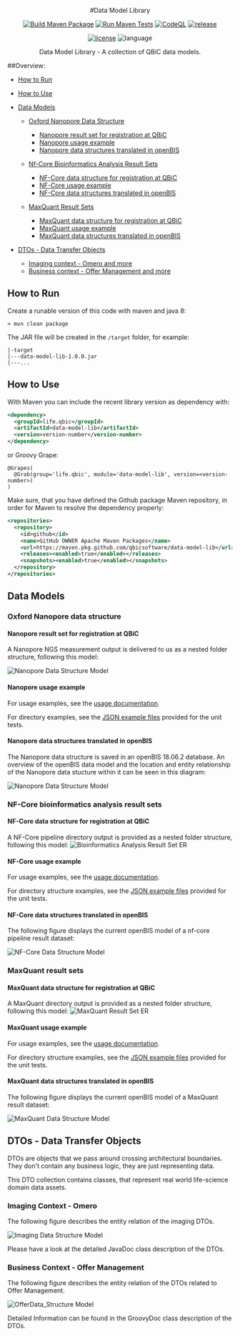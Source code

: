 <div align="center">

#Data Model Library

[![Build Maven Package](https://github.com/qbicsoftware/data-model-lib/actions/workflows/build_package.yml/badge.svg)](https://github.com/qbicsoftware/data-model-lib/actions/workflows/build_package.yml)
[![Run Maven Tests](https://github.com/qbicsoftware/data-model-lib/actions/workflows/run_tests.yml/badge.svg)](https://github.com/qbicsoftware/data-model-lib/actions/workflows/run_tests.yml)
[![CodeQL](https://github.com/qbicsoftware/data-model-lib/actions/workflows/codeql-analysis.yml/badge.svg)](https://github.com/qbicsoftware/data-model-lib/actions/workflows/codeql-analysis.yml)
[![release](https://img.shields.io/github/v/release/qbicsoftware/data-model-lib?include_prereleases)](https://github.com/qbicsoftware/data-model-lib/releases)

[![license](https://img.shields.io/github/license/qbicsoftware/data-model-lib)](https://github.com/qbicsoftware/data-model-lib/blob/main/LICENSE)
![language](https://img.shields.io/badge/language-groovy,%20java-blue.svg)

Data Model Library - A collection of QBiC data models.
</div>

##Overview:

- [How to Run](#how-to-run)
- [How to Use](#how-to-use)
- [Data Models](#data-models)
    * [Oxford Nanopore Data Structure](#oxford-nanopore-data-structure)
    
        * [Nanopore result set for registration at QBiC](#nanopore-result-set-for-registration-at-qbic)
        * [Nanopore usage example](#nanopore-usage-example)
        * [Nanopore data structures translated in openBIS](#nanopore-data-structures-translated-in-openbis)
        
    * [Nf-Core Bioinformatics Analysis Result Sets](#nf-core-bioinformatics-analysis-result-sets)
    
        * [NF-Core data structure for registration at QBiC](#nf-core-data-structure-for-registration-at-qbic)
        * [NF-Core usage example](#nf-core-usage-example)
        * [NF-Core data structures translated in openBIS](#nf-core-data-structures-translated-in-openbis)
        
    * [MaxQuant Result Sets](#maxquant-result-sets)
        
        * [MaxQuant data structure for registration at QBiC](#maxquant-data-structure-for-registration-at-qbic)
        * [MaxQuant usage example](#maxquant-usage-example)
        * [MaxQuant data structures translated in openBIS](#maxquant-data-structures-translated-in-openbis)   
        
- [DTOs - Data Transfer Objects](#dtos---data-transfer-objects)

    * [Imaging context - Omero and more](#imaging-context---omero)
    * [Business context - Offer Management and more](#business-context---offer-management)

## How to Run

Create a runable version of this code with maven and java 8:

```
> mvn clean package

```

The JAR file will be created in the ``/target`` folder, for example:

```
|-target
|---data-model-lib-1.0.0.jar
|---...
```


## How to Use

With Maven you can include the recent library version as dependency with:

```XML
<dependency>
  <groupId>life.qbic</groupId>
  <artifactId>data-model-lib</artifactId>
  <version>version-number</version-number>
</dependency>
```
or Groovy Grape:

```
@Grapes(
  @Grab(group='life.qbic', module='data-model-lib', version=<version-number>)
)
```

Make sure, that you have defined the Github package Maven repository, in order for Maven to resolve the dependency properly:

```XML
<repositories>
  <repository>
    <id>github</id>
    <name>GitHub OWNER Apache Maven Packages</name>
    <url>https://maven.pkg.github.com/qbicsoftware/data-model-lib</url>
    <releases><enabled>true</enabled></releases>
    <snapshots><enabled>true</enabled></snapshots>
  </repository>
</repositories>
```

## Data Models

### Oxford Nanopore data structure

#### Nanopore result set for registration at QBiC

A Nanopore NGS measurement output is delivered to us as a nested folder structure, following this model:

![Nanopore Data Structure Model](./doc/figures/Nanopore_Data_Structure_Model.png)

#### Nanopore usage example

For usage examples, see the [usage documentation](./doc/examples.md).

For directory examples, see the [JSON example files](./src/test/resources) provided for the unit tests.

#### Nanopore data structures translated in openBIS

The Nanopore data structure is saved in an openBIS 18.06.2 database. 
An overview of the openBIS data model and the location and entity relationship of the Nanopore data stucture within it can be seen in this diagram: 

![Nanopore Data Structure Model](./doc/figures/OpenBIS_ER_diagram.png)

### NF-Core bioinformatics analysis result sets

#### NF-Core data structure for registration at QBiC

A NF-Core pipeline directory output is provided as a nested folder structure, following this model:
![Bioinformatics Analysis Result Set ER](./doc/figures/ER_diagram_pipeline_results.png)

#### NF-Core usage example

For usage examples, see the [usage documentation](./doc/examples.md).

For directory structure examples, see the [JSON example files](./src/test/resources/examples/resultset) provided for the unit tests.

#### NF-Core data structures translated in openBIS

The following figure displays the current openBIS model of a nf-core pipeline result dataset:

![NF-Core Data Structure Model](./doc/figures/ER_diagram_pipeline_results_openBIS.png)


### MaxQuant result sets

#### MaxQuant data structure for registration at QBiC

A MaxQuant directory output is provided as a nested folder structure, following this model:
![MaxQuant Result Set ER](./doc/figures/MaxQuant_Data_Structure.png)

#### MaxQuant usage example

For usage examples, see the [usage documentation](./doc/examples.md).

For directory structure examples, see the [JSON example files](./src/test/resources/examples/resultset/maxquant) provided for the unit tests.

#### MaxQuant data structures translated in openBIS

The following figure displays the current openBIS model of a MaxQuant result dataset:

![MaxQuant Data Structure Model](./doc/figures/MaxQuant_openBIS_Data_Model.png)

## DTOs - Data Transfer Objects

DTOs are objects that we pass around crossing architectural boundaries.
They don't contain any business logic, they are just representing data.

This DTO collection contains classes, that represent real world
life-science domain data assets.

### Imaging Context - Omero

The following figure describes the entity relation of the imaging DTOs.

![Imaging Data Structure Model](./doc/figures/Imaging_Data_Structure.png)

Please have a look at the detailed JavaDoc class description of the
DTOs.


### Business Context - Offer Management

The following figure describes the entity relation of the DTOs related to Offer Management.
 
![OfferData_Structure Model](./doc/figures/Offer_Data_Structure.png)

Detailed Information can be found in the GroovyDoc class description of the
DTOs.
